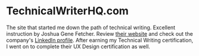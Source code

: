 # TechnicalWriterHQ.com

The site that started me down the path of technical writing. Excellent instruction by Joshua Gene Fetcher. Review [their website](https://technicalwriterhq.com) and check out the company's [LinkedIn profile](https://www.linkedin.com/company/technical-writer-hq/). After earning my Technical Writing certification, I went on to complete their UX Design certification as well.
